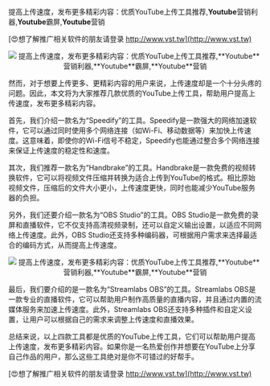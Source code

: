 提高上传速度，发布更多精彩内容：优质YouTube上传工具推荐,**Youtube**营销利器,**Youtube**霸屏,**Youtube**营销

[😍想了解推广相关软件的朋友请登录 http://www.vst.tw](http://www.vst.tw)

 <center><img src="https://vst.tw/MP4/tuiguang/png/1.png" alt="提高上传速度，发布更多精彩内容：优质YouTube上传工具推荐,**Youtube**营销利器,**Youtube**霸屏,**Youtube**营销"></center>

然而，对于想要上传更多、更精彩内容的用户来说，上传速度却是一个十分头疼的问题。因此，本文将为大家推荐几款优质的YouTube上传工具，帮助用户提高上传速度，发布更多精彩内容。

首先，我们介绍一款名为“Speedify”的工具。Speedify是一款强大的网络加速软件，它可以通过同时使用多个网络连接（如Wi-Fi、移动数据等）来加快上传速度。这意味着，即使你的Wi-Fi信号不稳定，Speedify也能通过整合多个网络连接来保证上传速度的稳定性和速度。

其次，我们推荐一款名为“Handbrake”的工具。Handbrake是一款免费的视频转换软件，它可以将视频文件压缩并转换为适合上传到YouTube的格式。相比原始视频文件，压缩后的文件大小更小，上传速度更快，同时也能减少YouTube服务器的负担。

另外，我们还要介绍一款名为“OBS Studio”的工具。OBS Studio是一款免费的录屏和直播软件，它不仅支持高清视频录制，还可以自定义输出设置，以适应不同网络上传速度。此外，OBS Studio还支持多种编码器，可根据用户需求来选择最适合的编码方式，从而提高上传速度。

 <center><img src="https://vst.tw/MP4/tuiguang/png/4.png" alt="提高上传速度，发布更多精彩内容：优质YouTube上传工具推荐,**Youtube**营销利器,**Youtube**霸屏,**Youtube**营销"></center>

最后，我们要介绍的是一款名为“Streamlabs OBS”的工具。Streamlabs OBS是一款专业的直播软件，它可以帮助用户制作高质量的直播内容，并且通过内置的流媒体服务来加速上传速度。此外，Streamlabs OBS还支持多种插件和自定义设置，让用户可以根据自己的需求来调整上传速度和直播效果。

总结来说，以上四款工具都是优质的YouTube上传工具，它们可以帮助用户提高上传速度，发布更多精彩内容。如果你是一名热爱创作并想要在YouTube上分享自己作品的用户，那么这些工具绝对是你不可错过的好帮手。

[😍想了解推广相关软件的朋友请登录 http://www.vst.tw](http://www.vst.tw)



